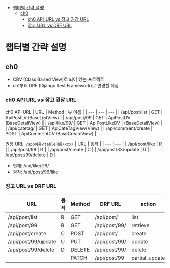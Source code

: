 
- [챕터별 간략 설명](#챕터별-간략-설명)
  - [ch0](#ch0)
    - [ch0 API URL vs 장고 권장 URL](#ch0-api-url-vs-장고-권장-url)
    - [장고 URL vs DRF URL](#장고-url-vs-drf-url)

# 챕터별 간략 설명

## ch0
- CBV (Class Based View)로 되어 있는 프로젝트
- ch1부터 DRF (Django Rest Framework)로 변경할 예정

### ch0 API URL vs 장고 권장 URL

ch0 API URL
| URL | Method | 뷰 이름 |
| --- | --- | --- |
| /api/post/list | GET | ApiPostLV (BaseListView) |
| /api/post/99 | GET | ApiPostDV (BaseDetailView) |
| /api/like/99/ | GET | ApiPostLikeDV | (BaseDetailView) |
| /api/catetag/ | GET | ApiCateTagView(View) |
| /api/comment/create | POST | ApiCommentCV (BaseCreateView) |


권장 URL: `/app이름/table이름/xxx/`
| URL | 동작 |
| --- | --- |
| /api/post/like | R |
| /api/post/99 | R |
| /api/post/create | C |
| /api/post/33/update | U |
| /api/post/99/delete | D |

- 현재: /api/like/99/ 
- 권장: /api/post/99/like


### 장고 URL vs DRF URL 
| URL | 동작 | Method | DRF URL | action |
| --- | --- | --- | --- | --- |
| /api/post/list | R | GET | /api/post/ | list |
| /api/post/99 | R | GET | /api/post/99/ | retrieve |
| /api/post/create | C | POST | /api/post/ | create | 
| /api/post/99/update | U | PUT | /api/post/99/ | update |
| /api/post/99/delete | D | DELETE | /api/post/99/ | delete 
| | | PATCH | /api/post/99 | partial_update

